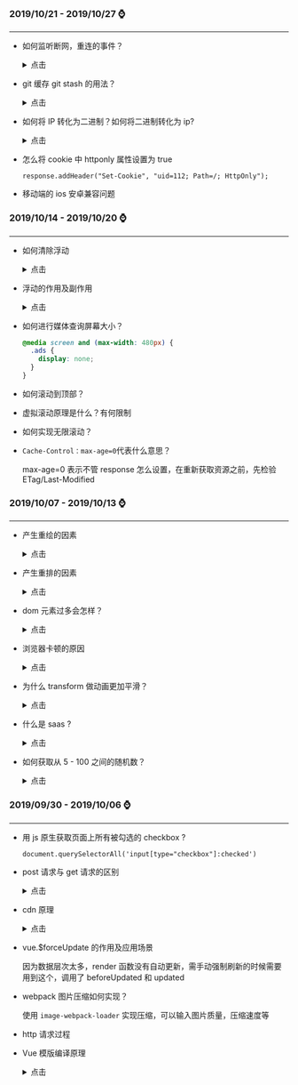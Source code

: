 ### **2019/10/21 - 2019/10/27** :watch:

---

- 如何监听断网，重连的事件？

  <details>
  <summary>点击</summary>

  ```js
  window.addEventListener('offline', function() {
    onLine = false;
  });
  window.addEventListener('online', function() {
    if (onLine == false) {
      onLine = true;
      reLine();
    }
  });
  ```

  </details>

- git 缓存 git stash 的用法？

  <details>
  <summary>点击</summary>

  （1）git stash save "save message" : 执行存储时，添加备注，方便查找，只有 git stash 也要可以的，但查找时不方便识别。

  （2）git stash list ：查看 stash 了哪些存储

  （3）git stash show ：显示做了哪些改动，默认 show 第一个存储,如果要显示其他存贮，后面加 stash@{\$num}，比如第二个 git stash show stash@{1}

  （4）git stash show -p : 显示第一个存储的改动，如果想显示其他存存储，命令：git stash show stash@{\$num} -p ，比如第二个：git stash show stash@{1} -p

  （5）git stash apply :应用某个存储,但不会把存储从存储列表中删除，默认使用第一个存储,即 stash@{0}，如果要使用其他个，git stash apply stash@{\$num} ， 比如第二个：git stash apply stash@{1}

  （6）git stash pop ：命令恢复之前缓存的工作目录，将缓存堆栈中的对应 stash 删除，并将对应修改应用到当前的工作目录下,默认为第一个 stash,即 stash@{0}，如果要应用并删除其他 stash，命令：git stash pop stash@{\$num} ，比如应用并删除第二个：git stash pop stash@{1}

  （7）git stash drop stash@{$num} ：丢弃stash@{$num}存储，从列表中删除这个存储

  （8）git stash clear ：删除所有缓存的 stash

  </details>

* 如何将 IP 转化为二进制？如何将二进制转化为 ip?

  <details>
  <summary>点击</summary>

  IP 地址是一个 32 位的二进制数，通常被分割为 4 个“8 位二进制数”（也就是 4 个字节）。IP 地址通常用“点分十进制”表示成（a.b.c.d）的形式，其中，a,b,c,d 都是 0~255 之间的十进制整数。例：点分十进 IP 地址（100.4.5.6），实际上是 32 位二进制数（01100100.00000100.00000101.00000110）。

  **为什么要转化 IP 地址：**

  点分十进制表示法只是为了让人好记忆，并不能用于电脑运算；

  数据库中跟 IP 地址有的字段一般都会存成整数，这样便于查询，也可以提高了查询速度；

  ```js
  function ipToNumber(ip) {
    var num = 0;
    if (ip == '') {
      return num;
    }
    var aNum = ip.split('.');
    if (aNum.length != 4) {
      return num;
    }
    num += parseInt(aNum[0]) << 24;
    num += parseInt(aNum[1]) << 16;
    num += parseInt(aNum[2]) << 8;
    num += parseInt(aNum[3]) << 0;
    num = num >>> 0; //这个很关键，不然可能会出现负数的情况
    return num;
  }

  function numberToIp(number) {
    var ip = '';
    if (number <= 0) {
      return ip;
    }
    var ip3 = (number << 0) >>> 24;
    var ip2 = (number << 8) >>> 24;
    var ip1 = (number << 16) >>> 24;
    var ip0 = (number << 24) >>> 24;

    ip += ip3 + '.' + ip2 + '.' + ip1 + '.' + ip0;

    return ip;
  }
  ```

  </details>

- 怎么将 cookie 中 httponly 属性设置为 true

  `response.addHeader("Set-Cookie", "uid=112; Path=/; HttpOnly");`

- 移动端的 ios 安卓兼容问题

### **2019/10/14 - 2019/10/20** :watch:

---

- 如何清除浮动

  <details>
  <summary>点击</summary>

  1、对父级设置适合 CSS 高度

  2、clear:both 清除浮动

  </details>

- 浮动的作用及副作用

  <details>
  <summary>点击</summary>

  使元素脱离文档流，按照指定的方向发生移动，遇到父级的边界或者相邻的浮动元素就会停下来.

  浮动的目的：**为了达到自己的布局目的，让指定元素定位在指定位置，并且可以设置浮动后的行级元素的宽高，我们就需要用到浮动**

  浮动的副作用：1、父级元素背景不能显示；2、父级元素边框不能撑开；3、margin padding 设置值不能正确显示

  </details>

- 如何进行媒体查询屏幕大小？

  ```css
  @media screen and (max-width: 480px) {
    .ads {
      display: none;
    }
  }
  ```

- 如何滚动到顶部？

- 虚拟滚动原理是什么？有何限制

- 如何实现无限滚动？

- `Cache-Control：max-age=0`代表什么意思？

  max-age=0 表示不管 response 怎么设置，在重新获取资源之前，先检验 ETag/Last-Modified

### **2019/10/07 - 2019/10/13** :watch:

---

- 产生重绘的因素

  <details>
  <summary>点击</summary>

  改变 visibility、outline、背景色等样式属性，并没有改变元素大小、位置等。浏览器会根据元素的新属性重新绘制。

  </details>

* 产生重排的因素

  <details>
  <summary>点击</summary>

  内容改变

  文本改变或图片尺寸改变

  DOM 元素的几何属性的变化

  > 例如改变 DOM 元素的宽高值时，原渲染树中的相关节点会失效，浏览器会根据变化后的 DOM 重新排建渲染树中的相关节点。如果父节点的几何属性变化时，还会使其子节点及后续兄弟节点重新计算位置等，造成一系列的重排。

  DOM 树的结构变化

  > 添加 DOM 节点、修改 DOM 节点位置及删除某个节点都是对 DOM 树的更改，会造成页面的重排。浏览器布局是从上到下的过程，修改当前元素不会对其前边已经遍历过的元素造成影响，但是如果在所有的节点前添加一个新的元素，则后续的所有元素都要进行重排。

  获取某些属性

  > 除了渲染树的直接变化，当获取一些属性值时，浏览器为取得正确的值也会发生重排，这些属性包括：`offsetTop、offsetLeft、 offsetWidth、offsetHeight、scrollTop、scrollLeft、scrollWidth、scrollHeight、 clientTop、clientLeft、clientWidth、clientHeight、getComputedStyle()。`

  浏览器窗口尺寸改变

  > 窗口尺寸的改变会影响整个网页内元素的尺寸的改变，即 DOM 元素的集合属性变化，因此会造成重排。

  滚动条的出现（会触发整个页面的重排）

  </details>

- dom 元素过多会怎样？

  <details>
  <summary>点击</summary>

  不利于 seo，渲染耗时。

  dom 树太大占内存

  DOM 元素过多会使 DOM 元素查询效率，样式表匹配效率降低，是页面性能最主要的瓶颈之一。

  **正常页面的 DOM 元素数量一般不应该超过 1000。**

  </details>

- 浏览器卡顿的原因

  <details>
  <summary>点击</summary>

  频繁的 dom 操作

  频繁的触发重排和重绘

  内存泄漏

  </details>

- 为什么 transform 做动画更加平滑？

  <details>
  <summary>点击</summary>

  首先一个问题是：**那么为什么会造成动画卡顿呢？**

  原因就是主线程和合成线程的调度不合理。

  一般情况下，主线程负责：运行 JavaScript；计算 HTML 元素的 CSS 样式；页面的布局；将元素绘制到一个或多个位图中；将这些位图交给合成线程。

  相应地，合成线程负责：通过 GPU 将位图绘制到屏幕上；通知主线程更新页面中可见或即将变成可见的部分的位图；计算出页面中哪部分是可见的；计算出当你在滚动页面时哪部分是即将变成可见的；当你滚动页面时将相应位置的元素移动到可视区域。

  下面来详细说一下调度不合理的原因。

  > 在使用 height，width，margin，padding 作为 transition 的值时，会造成浏览器主线程的工作量较重，例如从 margin-left：-20px 渲染到 margin-left:0，主线程需要计算样式 margin-left:-19px,margin-left:-18px，一直到 margin-left:0，而且每一次主线程计算样式后，合成进程都需要绘制到 GPU 然后再渲染到屏幕上，前后总共进行 20 次主线程渲染，20 次合成线程渲染，20+20 次，总计 40 次计算。

  > 而如果使用 transform 的话，例如 tranform:translate(-20px,0)到 transform:translate(0,0)，主线程只需要进行一次 tranform:translate(-20px,0)到 transform:translate(0,0)，然后合成线程去一次将-20px 转换到 0px，这样的话，总计 1+20 计算。

  使用 transform 后，页面的回流直接没有了，这就是使用 transform 性能更好的原因, 虽然回流是没有了，但是后面进行图层合并的耗时却增加了 60%，甚至快超过了回流消耗的时间

  </details>

- 什么是 saas ?

  <details>
  <summary>点击</summary>

  aaS 是 Software-as-a-Service（软件即服务）的简称，它是一种通过 Internet 提供软件的模式，厂商将应用软件统一部署在自己的服务器上，客户可以根据自己实际需求，通过互联网向厂商定购所需的应用软件服务，按定购的服务多少和时间长短向厂商支付费用，并通过互联网获得厂商提供的服务。

  SaaS 应用软件的价格通常为“全包”费用，囊括了通常的应用软件许可证费、软件维护费以及技术支持费，将其统一为每个用户的月度租用费。 对于广大中小型企业来说，SaaS 是采用先进技术实施信息化的最好途径。但 SaaS 绝不仅仅适用于中小型企业，所有规模的企业都可以从 SaaS 中获利。

  </details>

* 如何获取从 5 - 100 之间的随机数？

  <details>
  <summary>点击</summary>

  ```js
  function randomNumber(min, max) {
    if (max == null) {
      max = min;
      min = 0;
    }
    return min + Math.floor(Math.random() * (max - min + 1));
  }
  randomNumber(5, 100);
  ```

  </details>

### **2019/09/30 - 2019/10/06** :watch:

---

- 用 js 原生获取页面上所有被勾选的 checkbox ?

  `document.querySelectorAll('input[type="checkbox"]:checked')`

- post 请求与 get 请求的区别

  <details>
  <summary>点击</summary>

  get 请求有长度限制，一般大小不超过 2K，post 请求没有限制

  get 把请求参数放在 url 上，即 http 协议头上，post 放在 Request body 请求体中。故 get 比 post 更不安全，不能用来传递敏感信息

  POST 类型请求要发送两个 TCP 数据包。先发送文件头。再发送数据。

  GET 类型请求只需要发送一个 TCP 数据包。取决于你的 cookie 数量。

  </details>

- cdn 原理

  <details>
  <summary>点击</summary>

  CDN 做了两件事，**一是让用户访问最近的节点，二是从缓存或者源站获取资源**

  CDN 加速的原理很大部分是跟 DNS 挂钩在一起的，CDN 供应商几乎一定需要一个智能 DNS 服务器。CDN 可以拿到所有的明文数据，所以对数据安全性、保密性要求比较高的企业会选择自建 CDN 或者设置 NS 记录，指向自建的智能 DNS 服务器。

  缺点：CDN 要清除缓存很难，因为有很多服务器上的缓存要清除。无论是用户对边缘服务器的请求，还是 CDN 服务器的回源都可以使用 https。

  </details>

- vue.\$forceUpdate 的作用及应用场景

  因为数据层次太多，render 函数没有自动更新，需手动强制刷新的时候需要用到这个，调用了 beforeUpdated 和 updated

- webpack 图片压缩如何实现？

  使用 `image-webpack-loader` 实现压缩，可以输入图片质量，压缩速度等

- http 请求过程

* Vue 模版编译原理

  <details>
  <summary>点击</summary>

  简单说，Vue 的编译过程就是将 template 转化为 render 函数的过程。会经历以下阶段：

  **生成 AST 树,优化,codegen**

  首先解析模版，生成 AST 语法树(一种用 JavaScript 对象的形式来描述整个模板)。
  使用大量的正则表达式对模板进行解析，遇到标签、文本的时候都会执行对应的钩子进行相关处理。

  Vue 的数据是响应式的，但其实模板中并不是所有的数据都是响应式的。有一些数据首次渲染后就不会再变化，对应的 DOM 也不会变化。那么优化过程就是深度遍历 AST 树，按照相关条件对树节点进行标记。这些被标记的节点(静态节点)我们就可以跳过对它们的比对，对运行时的模板起到很大的优化作用。

  编译的最后一步是将优化后的 AST 树转换为可执行的代码。

  </details>
